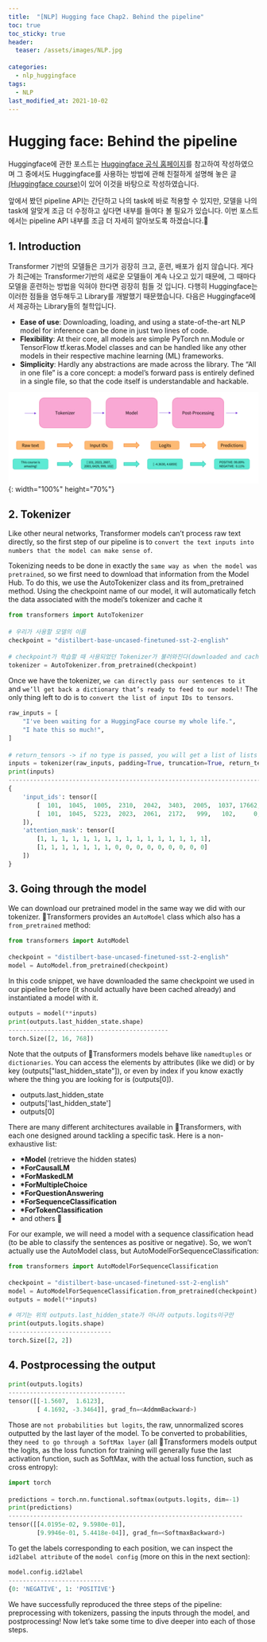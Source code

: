 ```yaml
---
title:  "[NLP] Hugging face Chap2. Behind the pipeline"
toc: true
toc_sticky: true
header:
  teaser: /assets/images/NLP.jpg

categories:
  - nlp_huggingface
tags:
  - NLP
last_modified_at: 2021-10-02
---  
```


# Hugging face: Behind the pipeline
Huggingface에 관한 포스트는 [Huggingface 공식 홈페이지](https://huggingface.co/)를 참고하여 작성하였으며 그 중에서도 Huggingface를 사용하는 방법에 관해 친절하게 설명해 놓은 글[(Huggingface course)](https://huggingface.co/course/chapter1)이 있어 이것을 바탕으로 작성하였습니다.  

앞에서 봤던 pipeline API는 간단하고 나의 task에 바로 적용할 수 있지만, 모델을 나의 task에 알맞게 조금 더 수정하고 싶다면 내부를 들여다 볼 필요가 있습니다. 이번 포스트에서는 pipeline API 내부를 조금 더 자세히 알아보도록 하겠습니다.🤗    

## 1. Introduction
Transformer 기반의 모델들은 크기가 굉장히 크고, 훈련, 배포가 쉽지 않습니다. 게다가 최근에는 Transformer기반의 새로운 모델들이 계속 나오고 있기 때문에, 그 때마다 모델을 훈련하는 방법을 익혀야 한다면 굉장히 힘들 것 입니다. 다행히 Huggingface는 이러한 점들을 염두해두고 Library를 개발했기 때문했습니다. 다음은 Huggingface에서 제공하는 Library들의 철학입니다.  

- __Ease of use__: Downloading, loading, and using a state-of-the-art NLP model for inference can be done in just two lines of code.
- __Flexibility__: At their core, all models are simple PyTorch nn.Module or TensorFlow tf.keras.Model classes and can be handled like any other models in their respective machine learning (ML) frameworks.
- __Simplicity__: Hardly any abstractions are made across the library. The “All in one file” is a core concept: a model’s forward pass is entirely defined in a single file, so that the code itself is understandable and hackable.

![](/assets/images/huggingface_8.png){: width="100%" height="70%"}  

## 2. Tokenizer  

Like other neural networks, Transformer models can’t process raw text directly, so the first step of our pipeline is to `convert the text inputs into numbers that the model can make sense of`.  

Tokenizing needs to be done in exactly the `same way as when the model was pretrained`, so we first need to download that information from the Model Hub. To do this, we use the AutoTokenizer class and its from_pretrained method. Using the checkpoint name of our model, it will automatically fetch the data associated with the model’s tokenizer and cache it  

```python
from transformers import AutoTokenizer

# 우리가 사용할 모델의 이름
checkpoint = "distilbert-base-uncased-finetuned-sst-2-english"

# checkpoint가 학습할 때 사용되었던 Tokenizer가 불러와진다(downloaded and cached)
tokenizer = AutoTokenizer.from_pretrained(checkpoint)
```  

Once we have the tokenizer, `we can directly pass our sentences to it` and `we’ll get back a dictionary that’s ready to feed to our model!` The only thing left to do is to `convert the list of input IDs to tensors`.  

```python
raw_inputs = [
    "I've been waiting for a HuggingFace course my whole life.", 
    "I hate this so much!",
]

# return_tensors -> if no type is passed, you will get a list of lists as a result
inputs = tokenizer(raw_inputs, padding=True, truncation=True, return_tensors="pt")
print(inputs)
----------------------------------------------------------------------------------------
{
    'input_ids': tensor([
        [  101,  1045,  1005,  2310,  2042,  3403,  2005,  1037, 17662, 12172, 2607,  2026,  2878,  2166,  1012,   102],
        [  101,  1045,  5223,  2023,  2061,  2172,   999,   102,     0,     0,     0,     0,     0,     0,     0,     0]
    ]), 
    'attention_mask': tensor([
        [1, 1, 1, 1, 1, 1, 1, 1, 1, 1, 1, 1, 1, 1, 1, 1],
        [1, 1, 1, 1, 1, 1, 1, 0, 0, 0, 0, 0, 0, 0, 0, 0]
    ])
}
```

## 3. Going through the model

We can download our pretrained model in the same way we did with our tokenizer. 🤗Transformers provides an `AutoModel` class which also has a `from_pretrained` method:  

```python
from transformers import AutoModel

checkpoint = "distilbert-base-uncased-finetuned-sst-2-english"
model = AutoModel.from_pretrained(checkpoint)
```  

In this code snippet, we have downloaded the same checkpoint we used in our pipeline before (it should actually have been cached already) and instantiated a model with it.

```python
outputs = model(**inputs)
print(outputs.last_hidden_state.shape)
---------------------------------------------
torch.Size([2, 16, 768])
```  

Note that the outputs of 🤗Transformers models behave like `namedtuples` or `dictionaries`. You can access the elements by attributes (like we did) or by key (outputs["last_hidden_state"]), or even by index if you know exactly where the thing you are looking for is (outputs[0]).

- outputs.last_hidden_state
- outputs['last_hidden_state']
- outputs[0]  

There are many different architectures available in 🤗Transformers, with each one designed around tackling a specific task. Here is a non-exhaustive list:  

- __*Model__ (retrieve the hidden states)
- __*ForCausalLM__
- __*ForMaskedLM__
- __*ForMultipleChoice__
- __*ForQuestionAnswering__
- __*ForSequenceClassification__
- __*ForTokenClassification__
- and others 🤗  

For our example, we will need a model with a sequence classification head (to be able to classify the sentences as positive or negative). So, we won’t actually use the AutoModel class, but AutoModelForSequenceClassification:  

```python
from transformers import AutoModelForSequenceClassification

checkpoint = "distilbert-base-uncased-finetuned-sst-2-english"
model = AutoModelForSequenceClassification.from_pretrained(checkpoint)
outputs = model(**inputs)
```

```python
# 여기는 위의 outputs.last_hidden_state가 아니라 outputs.logits이구만
print(outputs.logits.shape)
-----------------------------
torch.Size([2, 2])
```  

## 4. Postprocessing the output  

```python
print(outputs.logits)
---------------------------------
tensor([[-1.5607,  1.6123],
        [ 4.1692, -3.3464]], grad_fn=<AddmmBackward>)
```

Those are `not probabilities but logits`, the raw, unnormalized scores outputted by the last layer of the model. To be converted to probabilities, they `need to go through a SoftMax layer` (all 🤗Transformers models output the logits, as the loss function for training will generally fuse the last activation function, such as SoftMax, with the actual loss function, such as cross entropy):  

```python
import torch

predictions = torch.nn.functional.softmax(outputs.logits, dim=-1)
print(predictions)
------------------------------------------------------------------
tensor([[4.0195e-02, 9.5980e-01],
        [9.9946e-01, 5.4418e-04]], grad_fn=<SoftmaxBackward>)
```  

To get the labels corresponding to each position, we can inspect the `id2label attribute` of the `model config` (more on this in the next section):  

```python
model.config.id2label
---------------------------
{0: 'NEGATIVE', 1: 'POSITIVE'}
```  

We have successfully reproduced the three steps of the pipeline: preprocessing with tokenizers, passing the inputs through the model, and postprocessing! Now let’s take some time to dive deeper into each of those steps.